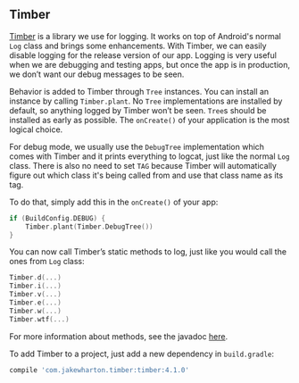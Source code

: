 ## Timber

[Timber](https://github.com/JakeWharton/timber) is a library we use for logging. It works on top of Android's normal `Log` class and brings some enhancements. With Timber, we can easily disable logging for the release version of our app. Logging is very useful when we are debugging and testing apps, but once the app is in production, we don’t want our debug messages to be seen.

Behavior is added to Timber through `Tree` instances. You can install an instance by calling `Timber.plant`. No `Tree` implementations are installed by default, so anything logged by Timber won’t be seen. `Tree`s should be installed as early as possible. The `onCreate()` of your application is the most logical choice.

For debug mode, we usually use the `DebugTree` implementation which comes with Timber and it prints everything to logcat, just like the normal `Log` class. There is also no need to set `TAG` because Timber will automatically figure out which class it's being called from and use that class name as its tag.

To do that, simply add this in the `onCreate()` of your app:

```kotlin
if (BuildConfig.DEBUG) {
    Timber.plant(Timber.DebugTree())
}
```

You can now call Timber’s static methods to log, just like you would call the ones from `Log` class:

```kotlin
Timber.d(...)
Timber.i(...)
Timber.v(...)
Timber.e(...)
Timber.w(...)
Timber.wtf(...)
```

For more information about methods, see the javadoc [here](https://jakewharton.github.io/timber/docs/5.x/index.html).

To add Timber to a project, just add a new dependency in `build.gradle`:

```gradle
compile 'com.jakewharton.timber:timber:4.1.0'
```

